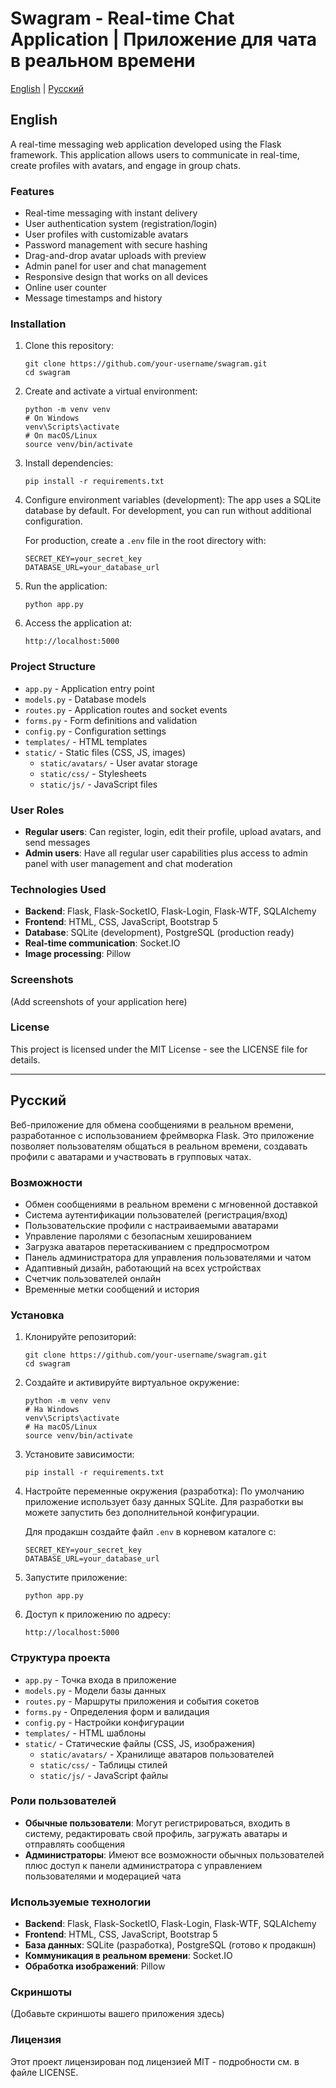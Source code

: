 # Swagram - Real-time Chat Application | Приложение для чата в реальном времени

[English](#english) | [Русский](#russian)

<a name="english"></a>
## English

A real-time messaging web application developed using the Flask framework. This application allows users to communicate in real-time, create profiles with avatars, and engage in group chats.

### Features

- Real-time messaging with instant delivery
- User authentication system (registration/login)
- User profiles with customizable avatars
- Password management with secure hashing
- Drag-and-drop avatar uploads with preview
- Admin panel for user and chat management
- Responsive design that works on all devices
- Online user counter
- Message timestamps and history

### Installation

1. Clone this repository:
   ```
   git clone https://github.com/your-username/swagram.git
   cd swagram
   ```

2. Create and activate a virtual environment:
   ```
   python -m venv venv
   # On Windows
   venv\Scripts\activate
   # On macOS/Linux
   source venv/bin/activate
   ```

3. Install dependencies:
   ```
   pip install -r requirements.txt
   ```

4. Configure environment variables (development):
   The app uses a SQLite database by default. For development, you can run without additional configuration.
   
   For production, create a `.env` file in the root directory with:
   ```
   SECRET_KEY=your_secret_key
   DATABASE_URL=your_database_url
   ```

5. Run the application:
   ```
   python app.py
   ```
   
6. Access the application at:
   ```
   http://localhost:5000
   ```

### Project Structure

- `app.py` - Application entry point
- `models.py` - Database models
- `routes.py` - Application routes and socket events
- `forms.py` - Form definitions and validation
- `config.py` - Configuration settings
- `templates/` - HTML templates
- `static/` - Static files (CSS, JS, images)
  - `static/avatars/` - User avatar storage
  - `static/css/` - Stylesheets
  - `static/js/` - JavaScript files

### User Roles

- **Regular users**: Can register, login, edit their profile, upload avatars, and send messages
- **Admin users**: Have all regular user capabilities plus access to admin panel with user management and chat moderation

### Technologies Used

- **Backend**: Flask, Flask-SocketIO, Flask-Login, Flask-WTF, SQLAlchemy
- **Frontend**: HTML, CSS, JavaScript, Bootstrap 5
- **Database**: SQLite (development), PostgreSQL (production ready)
- **Real-time communication**: Socket.IO
- **Image processing**: Pillow

### Screenshots

(Add screenshots of your application here)

### License

This project is licensed under the MIT License - see the LICENSE file for details.

---

<a name="russian"></a>
## Русский

Веб-приложение для обмена сообщениями в реальном времени, разработанное с использованием фреймворка Flask. Это приложение позволяет пользователям общаться в реальном времени, создавать профили с аватарами и участвовать в групповых чатах.

### Возможности

- Обмен сообщениями в реальном времени с мгновенной доставкой
- Система аутентификации пользователей (регистрация/вход)
- Пользовательские профили с настраиваемыми аватарами
- Управление паролями с безопасным хешированием
- Загрузка аватаров перетаскиванием с предпросмотром
- Панель администратора для управления пользователями и чатом
- Адаптивный дизайн, работающий на всех устройствах
- Счетчик пользователей онлайн
- Временные метки сообщений и история

### Установка

1. Клонируйте репозиторий:
   ```
   git clone https://github.com/your-username/swagram.git
   cd swagram
   ```

2. Создайте и активируйте виртуальное окружение:
   ```
   python -m venv venv
   # На Windows
   venv\Scripts\activate
   # На macOS/Linux
   source venv/bin/activate
   ```

3. Установите зависимости:
   ```
   pip install -r requirements.txt
   ```

4. Настройте переменные окружения (разработка):
   По умолчанию приложение использует базу данных SQLite. Для разработки вы можете запустить без дополнительной конфигурации.
   
   Для продакшн создайте файл `.env` в корневом каталоге с:
   ```
   SECRET_KEY=your_secret_key
   DATABASE_URL=your_database_url
   ```

5. Запустите приложение:
   ```
   python app.py
   ```
   
6. Доступ к приложению по адресу:
   ```
   http://localhost:5000
   ```

### Структура проекта

- `app.py` - Точка входа в приложение
- `models.py` - Модели базы данных
- `routes.py` - Маршруты приложения и события сокетов
- `forms.py` - Определения форм и валидация
- `config.py` - Настройки конфигурации
- `templates/` - HTML шаблоны
- `static/` - Статические файлы (CSS, JS, изображения)
  - `static/avatars/` - Хранилище аватаров пользователей
  - `static/css/` - Таблицы стилей
  - `static/js/` - JavaScript файлы

### Роли пользователей

- **Обычные пользователи**: Могут регистрироваться, входить в систему, редактировать свой профиль, загружать аватары и отправлять сообщения
- **Администраторы**: Имеют все возможности обычных пользователей плюс доступ к панели администратора с управлением пользователями и модерацией чата

### Используемые технологии

- **Backend**: Flask, Flask-SocketIO, Flask-Login, Flask-WTF, SQLAlchemy
- **Frontend**: HTML, CSS, JavaScript, Bootstrap 5
- **База данных**: SQLite (разработка), PostgreSQL (готово к продакшн)
- **Коммуникация в реальном времени**: Socket.IO
- **Обработка изображений**: Pillow

### Скриншоты

(Добавьте скриншоты вашего приложения здесь)

### Лицензия

Этот проект лицензирован под лицензией MIT - подробности см. в файле LICENSE. 